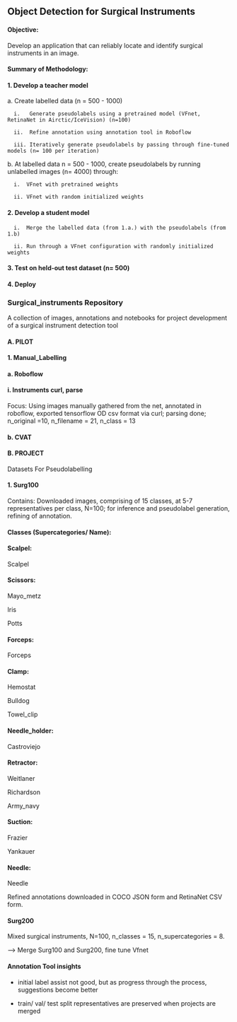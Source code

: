 ## Object Detection for Surgical Instruments

#### Objective:

Develop an application that can reliably locate and identify surgical instruments in an image.

#### Summary of Methodology:

#### 1.  Develop a teacher model
  
  a.  Create labelled data (n = 500 - 1000)
  
      i.   Generate pseudolabels using a pretrained model (VFnet, RetinaNet in Airctic/IceVision) (n=100)
      
      ii.  Refine annotation using annotation tool in Roboflow
      
      iii. Iteratively generate pseudolabels by passing through fine-tuned models (n= 100 per iteration)
      
  b.  At labelled data n = 500 - 1000, create pseudolabels by running unlabelled images (n= 4000) through:
  
      i.  VFnet with pretrained weights
      
      ii. VFnet with random initialized weights
      
#### 2.  Develop a student model

      i.  Merge the labelled data (from 1.a.) with the pseudolabels (from 1.b)
      
      ii. Run through a VFnet configuration with randomly initialized weights
      
#### 3.  Test on held-out test dataset (n= 500)

#### 4.  Deploy



### Surgical_instruments Repository

A collection of images, annotations and notebooks for project development of a surgical instrument detection tool

#### A. PILOT

#### 1. Manual_Labelling

#### a. Roboflow

####      i. Instruments curl, parse

Focus:  Using images manually gathered from the net, annotated in roboflow, exported tensorflow OD csv format via curl; parsing done; n_original =10, n_filename = 21, n_class = 13

#### b.  CVAT


#### B.  PROJECT

Datasets For Pseudolabelling

#### 1.  Surg100

Contains:  Downloaded images, comprising of 15 classes, at 5-7 representatives per class, N=100; for inference and pseudolabel generation, refining of annotation.

#### Classes (Supercategories/ Name):

#### Scalpel:   
Scalpel

#### Scissors:      
Mayo_metz

Iris

Potts

#### Forceps:
Forceps

#### Clamp:
Hemostat

Bulldog

Towel_clip

#### Needle_holder:
Castroviejo

#### Retractor:
Weitlaner

Richardson

Army_navy

#### Suction:
Frazier

Yankauer

#### Needle:
Needle

Refined annotations downloaded in COCO JSON form and RetinaNet CSV form.

#### Surg200

Mixed surgical instruments, N=100, n_classes = 15, n_supercategories = 8.

--> Merge Surg100 and Surg200, fine tune Vfnet


#### Annotation Tool insights

- initial label assist not good, but as progress through the process, suggestions become better

- train/ val/ test split representatives are preserved when projects are merged
